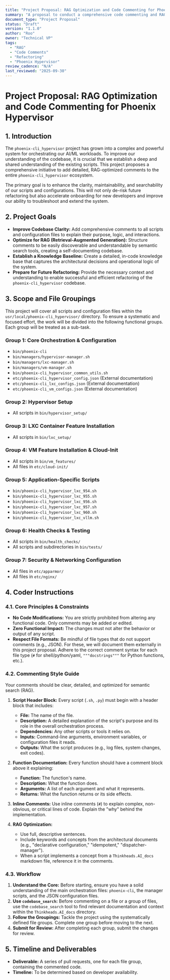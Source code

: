 ```yaml
---
title: "Project Proposal: RAG Optimization and Code Commenting for Phoenix Hypervisor"
summary: "A proposal to conduct a comprehensive code commenting and RAG optimization initiative for the phoenix-cli_hypervisor codebase to improve maintainability and prepare for future refactoring."
document_type: "Project Proposal"
status: "Draft"
version: "1.1.0"
author: "Roo"
owner: "Technical VP"
tags:
  - "RAG"
  - "Code Comments"
  - "Refactoring"
  - "Phoenix Hypervisor"
review_cadence: "N/A"
last_reviewed: "2025-09-30"
---
```


# Project Proposal: RAG Optimization and Code Commenting for Phoenix Hypervisor

## 1. Introduction

The `phoenix-cli_hypervisor` project has grown into a complex and powerful system for orchestrating our AI/ML workloads. To improve our understanding of the codebase, it is crucial that we establish a deep and shared understanding of the existing scripts. This project proposes a comprehensive initiative to add detailed, RAG-optimized comments to the entire `phoenix-cli_hypervisor` ecosystem.

The primary goal is to enhance the clarity, maintainability, and searchability of our scripts and configurations. This will not only de-risk future refactoring but also accelerate onboarding for new developers and improve our ability to troubleshoot and extend the system.

## 2. Project Goals

*   **Improve Codebase Clarity:** Add comprehensive comments to all scripts and configuration files to explain their purpose, logic, and interactions.
*   **Optimize for RAG (Retrieval-Augmented Generation):** Structure comments to be easily discoverable and understandable by semantic search tools, creating a self-documenting codebase.
*   **Establish a Knowledge Baseline:** Create a detailed, in-code knowledge base that captures the architectural decisions and operational logic of the system.
*   **Prepare for Future Refactoring:** Provide the necessary context and understanding to enable successful and efficient refactoring of the `phoenix-cli_hypervisor` codebase.

## 3. Scope and File Groupings

This project will cover all scripts and configuration files within the `usr/local/phoenix-cli_hypervisor/` directory. To ensure a systematic and focused effort, the work will be divided into the following functional groups. Each group will be treated as a sub-task.

### Group 1: Core Orchestration & Configuration
*   `bin/phoenix-cli`
*   `bin/managers/hypervisor-manager.sh`
*   `bin/managers/lxc-manager.sh`
*   `bin/managers/vm-manager.sh`
*   `bin/phoenix-cli_hypervisor_common_utils.sh`
*   `etc/phoenix-cli_hypervisor_config.json` (External documentation)
*   `etc/phoenix-cli_lxc_configs.json` (External documentation)
*   `etc/phoenix-cli_vm_configs.json` (External documentation)

### Group 2: Hypervisor Setup
*   All scripts in `bin/hypervisor_setup/`

### Group 3: LXC Container Feature Installation
*   All scripts in `bin/lxc_setup/`

### Group 4: VM Feature Installation & Cloud-Init
*   All scripts in `bin/vm_features/`
*   All files in `etc/cloud-init/`

### Group 5: Application-Specific Scripts
*   `bin/phoenix-cli_hypervisor_lxc_954.sh`
*   `bin/phoenix-cli_hypervisor_lxc_955.sh`
*   `bin/phoenix-cli_hypervisor_lxc_956.sh`
*   `bin/phoenix-cli_hypervisor_lxc_957.sh`
*   `bin/phoenix-cli_hypervisor_lxc_960.sh`
*   `bin/phoenix-cli_hypervisor_lxc_vllm.sh`

### Group 6: Health Checks & Testing
*   All scripts in `bin/health_checks/`
*   All scripts and subdirectories in `bin/tests/`

### Group 7: Security & Networking Configuration
*   All files in `etc/apparmor/`
*   All files in `etc/nginx/`

## 4. Coder Instructions

### 4.1. Core Principles & Constraints
*   **No Code Modifications:** You are strictly prohibited from altering any functional code. Only comments may be added or edited.
*   **Zero Functional Impact:** The changes must not alter the behavior or output of any script.
*   **Respect File Formats:** Be mindful of file types that do not support comments (e.g., JSON). For these, we will document them externally in this project proposal. Adhere to the correct comment syntax for each file type (`#` for shell/python/yaml, `"""docstrings"""` for Python functions, etc.).

### 4.2. Commenting Style Guide
Your comments should be clear, detailed, and optimized for semantic search (RAG).

1.  **Script Header Block:** Every script (`.sh`, `.py`) must begin with a header block that includes:
    *   **File:** The name of the file.
    *   **Description:** A detailed explanation of the script's purpose and its role in the overall orchestration process.
    *   **Dependencies:** Any other scripts or tools it relies on.
    *   **Inputs:** Command-line arguments, environment variables, or configuration files it reads.
    *   **Outputs:** What the script produces (e.g., log files, system changes, exit codes).

2.  **Function Documentation:** Every function should have a comment block above it explaining:
    *   **Function:** The function's name.
    *   **Description:** What the function does.
    *   **Arguments:** A list of each argument and what it represents.
    *   **Returns:** What the function returns or its side effects.

3.  **Inline Comments:** Use inline comments (`#`) to explain complex, non-obvious, or critical lines of code. Explain the "why" behind the implementation.

4.  **RAG Optimization:**
    *   Use full, descriptive sentences.
    *   Include keywords and concepts from the architectural documents (e.g., "declarative configuration," "idempotent," "dispatcher-manager").
    *   When a script implements a concept from a `Thinkheads.AI_docs` markdown file, reference it in the comments.

### 4.3. Workflow
1.  **Understand the Core:** Before starting, ensure you have a solid understanding of the main orchestration files: `phoenix-cli`, the manager scripts, and the JSON configuration files.
2.  **Use `codebase_search`:** Before commenting on a file or a group of files, use the `codebase_search` tool to find relevant documentation and context within the `Thinkheads.AI_docs` directory.
3.  **Follow the Groupings:** Tackle the project using the systematically defined file groups. Complete one group before moving to the next.
4.  **Submit for Review:** After completing each group, submit the changes for review.

## 5. Timeline and Deliverables

*   **Deliverable:** A series of pull requests, one for each file group, containing the commented code.
*   **Timeline:** To be determined based on developer availability.
